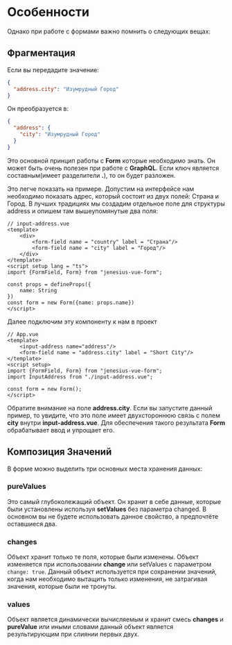 # Особенности

Однако при работе с формами важно помнить о следующих вещах:

## Фрагментация

Если вы передадите значение:
```json
{
  "address.city": "Изумрудный Город"
}
```
Он преобразуется в:
```json
{
  "address": {
    "city": "Изумрудный Город"
  }
}
```
Это основной принцип работы с **Form** которые необходимо знать. Он может быть очень полезен при работе с **GraphQL**.
Если ключ является составным(имеет разделители **.**), то он будет разложен.

Это легче показать на примере. Допустим на интерфейсе нам необходимо
показать адрес, который состоит из двух полей: Страна и Город. В лучших традициях мы создадим отдельное поле
для структуры address и опишем там вышеупомянутые два поля:

```vue{4,5,12}
// input-address.vue
<template>
    <div>
        <form-field name = "country" label = "Страна"/>
        <form-field name = "city" label = "Город"/>
    </div>
</template>
<script setup lang = "ts">
import {FormField, Form} from "jenesius-vue-form";

const props = defineProps({
    name: String
})
const form = new Form({name: props.name})
</script>
```
Далее подключим эту компоненту к нам в проект

```vue{3}
// App.vue
<template>
	<input-address name="address"/>
	<form-field name = "address.city" label = "Short City"/>
</template>
<script setup>
import {FormField, Form} from "jenesius-vue-form";
import InputAddress from "./input-address.vue";

const form = new Form();
</script>
```
Обратите внимание на поле **address.city**. Если вы запустите данный пример, то увидите, что это поле имеет двухстороннюю
связь с полем **city** внутри **input-address.vue**. Для обеспечения такого результата **Form** обрабатывает
ввод и упрощает его.


## Композиция Значений

В форме можно выделить три основных места хранения данных:

### pureValues
Это самый глубоколежащий объект. Он хранит в себе данные, которые были установлены используя **setValues** без параметра
changed. В основном вы не будете использовать данное свойство, а предпочтёте оставшиеся два.
### changes
Объект хранит только те поля, которые были изменены. Объект изменяется при использовании **change** или setValues с
параметром `change: true`. Данный объект используется при сохранении значений, когда нам необходимо вытащить только
изменения, не затрагивая значения, которые были не тронуты.
### values
Объект является динамически вычисляемым и хранит смесь **changes** и **pureValue** или иными словами данный объект
является результирующим при слиянии первых двух.

